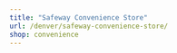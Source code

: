 ```yaml
---
title: "Safeway Convenience Store"
url: /denver/safeway-convenience-store/
shop: convenience
---
```

